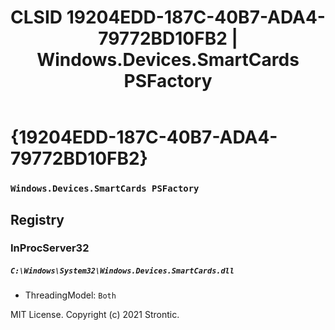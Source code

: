 ﻿---
title: "CLSID 19204EDD-187C-40B7-ADA4-79772BD10FB2 | Windows.Devices.SmartCards PSFactory"
excerpt: What is COM-Object CLSID 19204EDD-187C-40B7-ADA4-79772BD10FB2?
---

# {19204EDD-187C-40B7-ADA4-79772BD10FB2}

### `Windows.Devices.SmartCards PSFactory`

## Registry


### InProcServer32

##### `C:\Windows\System32\Windows.Devices.SmartCards.dll`
* ThreadingModel: `Both`

MIT License. Copyright (c) 2021 Strontic.


